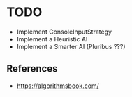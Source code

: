 # TODO

- Implement ConsoleInputStrategy
- Implement a Heuristic AI
- Implement a Smarter AI (Pluribus ???)

## References

- https://algorithmsbook.com/